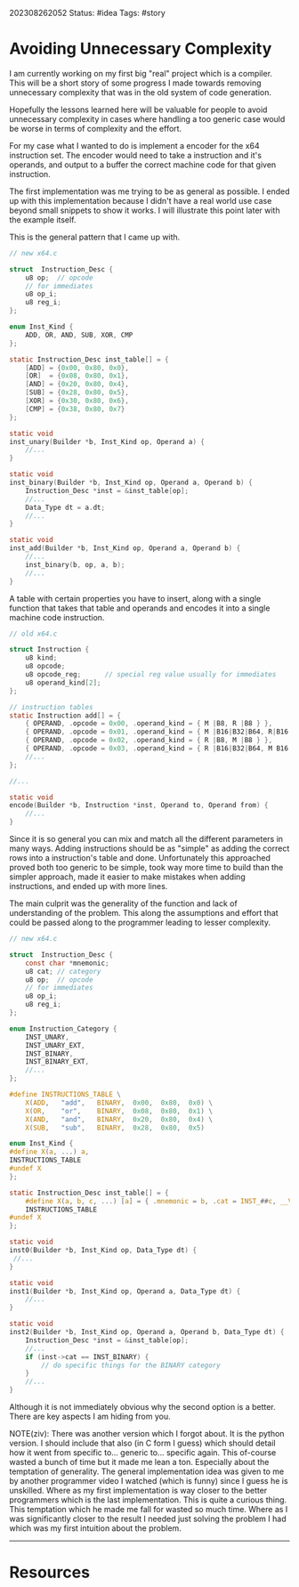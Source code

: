 202308262052
Status: #idea
Tags: #story

# Avoiding Unnecessary Complexity

I am currently working on my first big "real" project which is a compiler. This will be a short story of some progress I made towards removing unnecessary complexity that was in the old system of code generation. 

Hopefully the lessons learned here will be valuable for people to avoid unnecessary complexity in cases where handling a too generic case would be worse in terms of complexity and the effort. 

For my case what I wanted to do is implement a encoder for the x64 instruction set. The encoder would need to take a instruction and it's operands, and output to a buffer the correct machine code for that given instruction. 

The first implementation was me trying to be as general as possible. I ended up with this implementation because I didn't have a real world use case beyond small snippets to show it works. I will illustrate this point later with the example itself. 

This is the general pattern that I came up with. 


```c
// new x64.c

struct  Instruction_Desc { 
	u8 op;  // opcode
	// for immediates
	u8 op_i;
	u8 reg_i;
}; 

enum Inst_Kind {
	ADD, OR, AND, SUB, XOR, CMP
}; 

static Instruction_Desc inst_table[] = {
	[ADD] = {0x00, 0x80, 0x0},
	[OR]  = {0x08, 0x80, 0x1},
	[AND] = {0x20, 0x80, 0x4},
	[SUB] = {0x28, 0x80, 0x5},
	[XOR] = {0x30, 0x80, 0x6},
	[CMP] = {0x38, 0x80, 0x7}
};

static void 
inst_unary(Builder *b, Inst_Kind op, Operand a) {
	//...
}

static void 
inst_binary(Builder *b, Inst_Kind op, Operand a, Operand b) {
	Instruction_Desc *inst = &inst_table[op];
	//...
	Data_Type dt = a.dt;	
	//...
}

static void 
inst_add(Builder *b, Inst_Kind op, Operand a, Operand b) {
	//...
	inst_binary(b, op, a, b); 
	//...
}

```




A table with certain properties you have to insert, along with a single function that takes that table and operands and encodes it into a single machine code instruction. 

```c
// old x64.c

struct Instruction {
	u8 kind;
	u8 opcode;
	u8 opcode_reg;      // special reg value usually for immediates
	u8 operand_kind[2];
}; 

// instruction tables
static Instruction add[] = {
	{ OPERAND, .opcode = 0x00, .operand_kind = { M |B8, R |B8 } },
	{ OPERAND, .opcode = 0x01, .operand_kind = { M |B16|B32|B64, R|B16|B32|B64 } }, 
	{ OPERAND, .opcode = 0x02, .operand_kind = { R |B8, M |B8 } },
	{ OPERAND, .opcode = 0x03, .operand_kind = { R |B16|B32|B64, M B16|B32|B64 } },
	//...
}; 

//... 

static void 
encode(Builder *b, Instruction *inst, Operand to, Operand from) {
	//...
}

```

Since it is so general you can mix and match all the different parameters in many ways. Adding instructions should be as "simple" as adding the correct rows into a instruction's table and done. Unfortunately this approached proved both too generic to be simple, took way more time to build than the simpler approach, made it easier to make mistakes when adding instructions, and ended up with more lines. 

The main culprit was the generality of the function and lack of understanding of the problem. This along the assumptions and effort that could be passed along to the programmer leading to lesser complexity. 

```c
// new x64.c

struct  Instruction_Desc { 
	const char *mnemonic; 
	u8 cat; // category
	u8 op;  // opcode
	// for immediates
	u8 op_i;
	u8 reg_i;
}; 

enum Instruction_Category {
	INST_UNARY,
	INST_UNARY_EXT,
	INST_BINARY, 
	INST_BINARY_EXT, 
	//...
};

#define INSTRUCTIONS_TABLE \
	X(ADD,   "add",   BINARY,  0x00,  0x80,  0x0) \
	X(OR,    "or",    BINARY,  0x08,  0x80,  0x1) \
	X(AND,   "and",   BINARY,  0x20,  0x80,  0x4) \
	X(SUB,   "sub",   BINARY,  0x28,  0x80,  0x5)

enum Inst_Kind {
#define X(a, ...) a,
INSTRUCTIONS_TABLE
#undef X 
}; 

static Instruction_Desc inst_table[] = {
	#define X(a, b, c, ...) [a] = { .mnemonic = b, .cat = INST_##c, __VA_ARGS__}, 
	INSTRUCTIONS_TABLE
#undef X
};

static void 
inst0(Builder *b, Inst_Kind op, Data_Type dt) {
 //...
}

static void 
inst1(Builder *b, Inst_Kind op, Operand a, Data_Type dt) {
	//...
}

static void 
inst2(Builder *b, Inst_Kind op, Operand a, Operand b, Data_Type dt) {
	Instruction_Desc *inst = &inst_table[op];
	//...
	if (inst->cat == INST_BINARY) {
		// do specific things for the BINARY category
	}
	//...
}
```

Although it is not immediately obvious why the second option is a better. There are key aspects I am hiding from you. 


NOTE(ziv): There was another version which I forgot about. It is the python version. I should include that also (in C form I guess) which should detail how it went from specific to... generic to... specific again. This of-course wasted a bunch of time but it made me lean a ton. Especially about the temptation of generality. The general implementation idea was given to me by another programmer video I watched (which is funny) since I guess he is unskilled. Where as my first implementation is way closer to the better programmers which is the last implementation. This is quite a curious thing. This temptation which he made me fall for wasted so much time. Where as I was significantly closer to the result I needed just solving the problem I had which was my first intuition about the problem. 



---

# Resources

[^1]: https://caseymuratori.com/blog_0015
[^2]: https://caseymuratori.com/blog_0016

